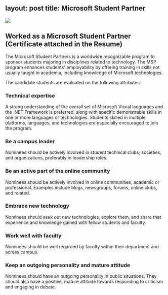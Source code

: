 layout: post
title: Microsoft Student Partner
---
![](https://img.shields.io/badge/Documentation-In%20Process-brightgreen.svg)

## Worked as a Microsoft Student Partner (Certificate attached in the Resume)
The Microsoft Student Partners is a worldwide recognizable program to sponsor students majoring in disciplines 
related to technology. The MSP program enhances students' employability by offering training in skills not usually 
taught in academia, including knowledge of Microsoft technologies.


The candidate students are evaluated on the following attributes:

### Technical expertise

A strong understanding of the overall set of Microsoft Visual languages and the .NET Framework is preferred, along with specific demonstrable skills in one or more languages or technologies. Students skilled in multiple platforms, languages, and technologies are especially encouraged to join the program.

### Be a campus leader

Nominees should be actively involved in student technical clubs, societies, and organizations, preferably in leadership roles.

### Be an active part of the online community

Nominees should be actively involved in online communities, academic or professional. Examples include blogs, newsgroups, forums, online clubs, and related.

### Embrace new technology

Nominees should seek out new technologies, explore them, and share that experience and knowledge gained with fellow students and faculty.

### Work well with faculty

Nominees should be well regarded by faculty within their department and across campus.

### Keep an outgoing personality and mature attitude

Nominees should have an outgoing personality in public situations. They should also have a positive, mature attitude towards responding to criticism and engaging in debate.
